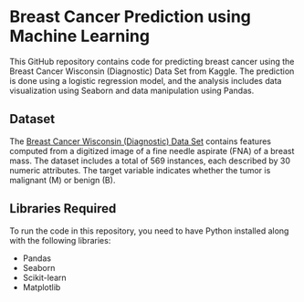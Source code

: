 # Breast Cancer Prediction using Machine Learning

This GitHub repository contains code for predicting breast cancer using the Breast Cancer Wisconsin (Diagnostic) Data Set from Kaggle. The prediction is done using a logistic regression model, and the analysis includes data visualization using Seaborn and data manipulation using Pandas.

## Dataset

The [Breast Cancer Wisconsin (Diagnostic) Data Set](https://www.kaggle.com/datasets/uciml/breast-cancer-wisconsin-data) contains features computed from a digitized image of a fine needle aspirate (FNA) of a breast mass. The dataset includes a total of 569 instances, each described by 30 numeric attributes. The target variable indicates whether the tumor is malignant (M) or benign (B).

## Libraries Required

To run the code in this repository, you need to have Python installed along with the following libraries:

- Pandas
- Seaborn
- Scikit-learn
- Matplotlib
